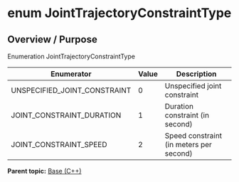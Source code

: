 # enum JointTrajectoryConstraintType

## Overview / Purpose

Enumeration JointTrajectoryConstraintType

|Enumerator|Value|Description|
|----------|-----|-----------|
|UNSPECIFIED\_JOINT\_CONSTRAINT|0|Unspecified joint constraint|
|JOINT\_CONSTRAINT\_DURATION|1|Duration constraint \(in second\)|
|JOINT\_CONSTRAINT\_SPEED|2|Speed constraint \(in meters per second\)|

**Parent topic:** [Base \(C++\)](../../summary_pages/Base.md)

